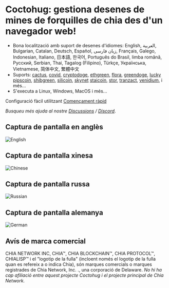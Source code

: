 # Coctohug: gestiona desenes de mines de forquilles de chia des d&#39;un navegador web!
- Bona localització amb suport de desenes d&#39;idiomes: English, العربية, Bulgarian, Catalan, Deutsch, Español, زبان فارسی, Français, Galego, Indonesian, Italiano, 日本語, 한국어, Português do Brasil, limba română, Русский, Serbian, Thai, Tagalog (Filipino), Türkçe, Українська, Vietnamese, 简体中文, 繁體中文
- Suports: [cactus](https://github.com/raingggg/coctohug-cactus), [covid](https://github.com/raingggg/coctohug-covid), [cryptodoge](https://github.com/raingggg/coctohug-cryptodoge), [ethgreen](https://github.com/raingggg/coctohug-ethgreen), [flora](https://github.com/raingggg/coctohug-flora), [greendoge](https://github.com/raingggg/coctohug-greendoge), [lucky](https://github.com/raingggg/coctohug-lucky) [pipscoin](https://github.com/raingggg/coctohug-pipscoin), [shibgreen](https://github.com/raingggg/coctohug-shibgreen), [silicoin](https://github.com/raingggg/coctohug-silicoin), [skynet](https://github.com/raingggg/coctohug-skynet) [staicoin](https://github.com/raingggg/coctohug-staicoin), [stor](https://github.com/raingggg/coctohug-stor), [tranzact](https://github.com/raingggg/coctohug-tranzact), [venidium](https://github.com/raingggg/coctohug-venidium), i més...
- S&#39;executa a Linux, Windows, MacOS i més...

Configuració fàcil utilitzant [Començament ràpid](https://www.coctohug.xyz/)

*Busqueu més ajuda al nostre [Discussions](https://github.com/raingggg/coctohug/discussions) / [Discord](https://discord.com/channels/914698944435613716/914698944435613718)*.

## Captura de pantalla en anglès
![English](https://raw.githubusercontent.com/raingggg/coctohug/main/images/coctohug-summary-en-min.png)

## Captura de pantalla xinesa
![Chinese](https://raw.githubusercontent.com/raingggg/coctohug/main/images/coctohug-summary-cn-min.png)

## Captura de pantalla russa
![Russian](https://raw.githubusercontent.com/raingggg/coctohug/main/images/coctohug-summary-russian-min.png)

## Captura de pantalla alemanya
![German](https://raw.githubusercontent.com/raingggg/coctohug/main/images/coctohug-summary-german-min.png)


## Avís de marca comercial
CHIA NETWORK INC, CHIA™, CHIA BLOCKCHAIN™, CHIA PROTOCOL™, CHIALISP™ i el &#34;logotip de la fulla&#34; (incloent només el logotip de la fulla quan es refereix a o indica Chia), són marques comercials o marques registrades de Chia Network, Inc. ., una corporació de Delaware. *No hi ha cap afiliació entre aquest projecte Coctohug i el projecte principal de Chia Network.*
